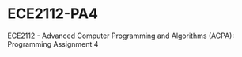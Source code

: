 # ECE2112-PA4
ECE2112 - Advanced Computer Programming and Algorithms (ACPA): Programming Assignment 4
